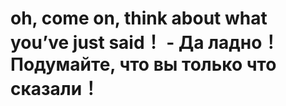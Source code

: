 # oh, come on, think about what you’ve just said！ - Да ладно！ Подумайте, что вы только что сказали！
